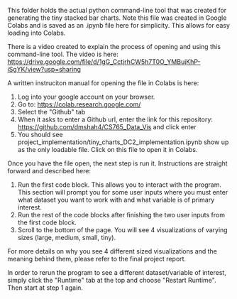 This folder holds the actual python command-line tool that was created for generating the tiny stacked bar charts. Note this file was created in Google Colabs and is saved as an .ipynb file here for simplicity. This allows for easy loading into Colabs. 

There is a video created to explain the process of opening and using this command-line tool. The video is here:
https://drive.google.com/file/d/1gG_CctjrhCW5h7T0O_YMBujKhP-iSgYK/view?usp=sharing

A written instruciton manual for opening the file in Colabs is here:
1. Log into your google account on your browser.
2. Go to: https://colab.research.google.com/
3. Select the "Github" tab 
4. When it asks to enter a Github url, enter the link for this repository: https://github.com/dmshah4/CS765_Data_Vis and click enter
5. You should see project_implementation/tiny_charts_DC2_implementation.ipynb show up as the only loadable file. Click on this file to open it in Colabs.

Once you have the file open, the next step is run it. Instructions are straight forward and described here:
1. Run the first code block. This allows you to interact with the program. This section will prompt you for some user inputs where you must enter what dataset you want to work with and what variable is of primary interest. 
2. Run the rest of the code blocks after finishing the two user inputs from the first code block.
3. Scroll to the bottom of the page. You will see 4 visualizations of varying sizes (large, medium, small, tiny).

For more details on why you see 4 different sized visualizations and the meaning behind them, please refer to the final project report.

In order to rerun the program to see a different dataset/variable of interest, simply click the "Runtime" tab at the top and choose "Restart Runtime". Then start at step 1 again. 

